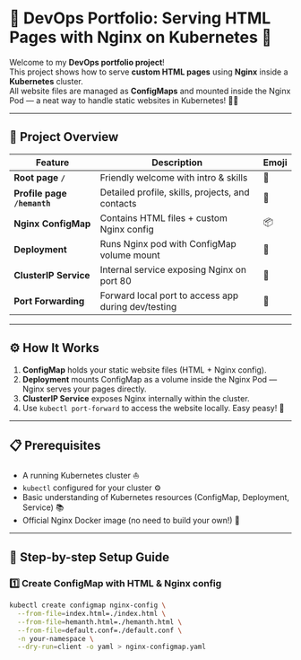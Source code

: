 # 🚀 DevOps Portfolio: Serving HTML Pages with Nginx on Kubernetes 🎉

Welcome to my **DevOps portfolio project**!  
This project shows how to serve **custom HTML pages** using **Nginx** inside a **Kubernetes** cluster.  
All website files are managed as **ConfigMaps** and mounted inside the Nginx Pod — a neat way to handle static websites in Kubernetes! 🎨✨

---

## 🌟 Project Overview

| Feature                  | Description                                         | Emoji      |
|--------------------------|-----------------------------------------------------|------------|
| **Root page `/`**        | Friendly welcome with intro & skills                | 👋         |
| **Profile page `/hemanth`** | Detailed profile, skills, projects, and contacts    | 📄         |
| **Nginx ConfigMap**      | Contains HTML files + custom Nginx config           | 📦         |
| **Deployment**           | Runs Nginx pod with ConfigMap volume mount          | 🐳         |
| **ClusterIP Service**    | Internal service exposing Nginx on port 80          | 🔗         |
| **Port Forwarding**      | Forward local port to access app during dev/testing | 🔄         |

---

## ⚙️ How It Works

1. **ConfigMap** holds your static website files (HTML + Nginx config).  
2. **Deployment** mounts ConfigMap as a volume inside the Nginx Pod — Nginx serves your pages directly.  
3. **ClusterIP Service** exposes Nginx internally within the cluster.  
4. Use `kubectl port-forward` to access the website locally. Easy peasy! 🍋

---

## 📋 Prerequisites

- A running Kubernetes cluster ⛵  
- `kubectl` configured for your cluster ⚙️  
- Basic understanding of Kubernetes resources (ConfigMap, Deployment, Service) 📚  
- Official Nginx Docker image (no need to build your own!) 🐋  

---

## 🚧 Step-by-step Setup Guide

### 1️⃣ Create ConfigMap with HTML & Nginx config

```bash
kubectl create configmap nginx-config \
  --from-file=index.html=./index.html \
  --from-file=hemanth.html=./hemanth.html \
  --from-file=default.conf=./default.conf \
  -n your-namespace \
  --dry-run=client -o yaml > nginx-configmap.yaml
